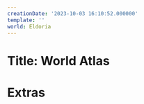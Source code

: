 ```yaml
---
creationDate: '2023-10-03 16:10:52.000000'
template: ''
world: Eldoria
---
```

# Title: World Atlas



# Extras

